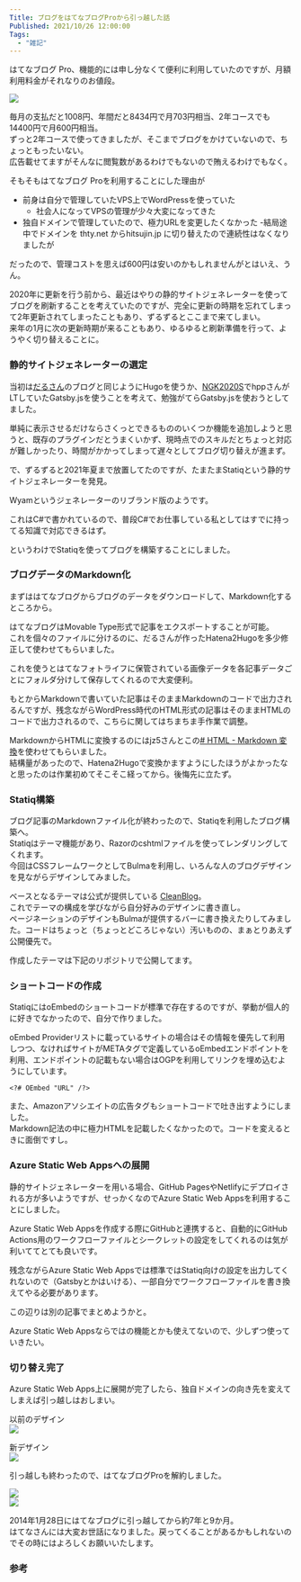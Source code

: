 ```yaml
---
Title: ブログをはてなブログProから引っ越した話
Published: 2021/10/26 12:00:00
Tags:
  - "雑記"
---
```


はてなブログ Pro、機能的には申し分なくて便利に利用していたのですが、月額利用料金がそれなりのお値段。  

![](price.png) 

毎月の支払だと1008円、年間だと8434円で月703円相当、2年コースでも14400円で月600円相当。  
ずっと2年コースで使ってきましたが、そこまでブログをかけていないので、ちょっともったいない。  
広告載せてますがそんなに閲覧数があるわけでもないので賄えるわけでもなく。

そもそもはてなブログ Proを利用することにした理由が

- 前身は自分で管理していたVPS上でWordPressを使っていた
  - 社会人になってVPSの管理が少々大変になってきた
- 独自ドメインで管理していたので、極力URLを変更したくなかった
  -結局途中でドメインを thty.net からhitsujin.jp に切り替えたので連続性はなくなりましたが

だったので、管理コストを思えば600円は安いのかもしれませんがとはいえ、うん。  

2020年に更新を行う前から、最近はやりの静的サイトジェネレーターを使ってブログを刷新することを考えていたのですが、完全に更新の時期を忘れてしまって2年更新されてしまったこともあり、ずるずるとここまで来てしまい。  
来年の1月に次の更新時期が来ることもあり、ゆるゆると刷新準備を行って、ようやく切り替えることに。  

### 静的サイトジェネレーターの選定  
当初は[だるさん](https://daruyanagi.jp/)のブログと同じようにHugoを使うか、[NGK2020S](https://ngk2020s.netlify.app)でhppさんがLTしていたGatsby.jsを使うことを考えて、勉強がてらGatsby.jsを使おうとしてました。  

単純に表示させるだけならさくっとできるもののいくつか機能を追加しようと思うと、既存のプラグインだとうまくいかず、現時点でのスキルだとちょっと対応が難しかったり、時間がかかってしまって遅々としてブログ切り替えが進まず。  

で、ずるずると2021年夏まで放置してたのですが、たまたまStatiqという静的サイトジェネレーターを発見。  

Wyamというジェネレーターのリブランド版のようです。  

これはC#で書かれているので、普段C#でお仕事している私としてはすでに持ってる知識で対応できるはず。  

<?# OEmbed "https://twitter.com/hitsuji_no_hito/status/1422225904793571328" /?>

というわけでStatiqを使ってブログを構築することにしました。  

### ブログデータのMarkdown化  

まずははてなブログからブログのデータをダウンロードして、Markdown化するところから。  

はてなブログはMovable Type形式で記事をエクスポートすることが可能。  
これを個々のファイルに分けるのに、だるさんが作ったHatena2Hugoを多少修正して使わせてもらいました。  

<?# OEmbed "https://blog.daruyanagi.jp/entry/2020/05/04/0251/" /?>

これを使うとはてなフォトライフに保管されている画像データを各記事データごとにフォルダ分けして保存してくれるので大変便利。  

もとからMarkdownで書いていた記事はそのままMarkdownのコードで出力されるんですが、残念ながらWordPress時代のHTML形式の記事はそのままHTMLのコードで出力されるので、こちらに関してはちまちま手作業で調整。  

MarkdownからHTMLに変換するのにはjz5さんとこの[# HTML - Markdown 変換](https://pronama.jp/md/)を使わせてもらいました。  
結構量があったので、Hatena2Hugoで変換かますようにしたほうがよかったなと思ったのは作業初めてそこそこ経ってから。後悔先に立たず。

### Statiq構築
ブログ記事のMarkdownファイル化が終わったので、Statiqを利用したブログ構築へ。  
Statiqはテーマ機能があり、Razorのcshtmlファイルを使ってレンダリングしてくれます。  
今回はCSSフレームワークとしてBulmaを利用し、いろんな人のブログデザインを見ながらデザインしてみました。  

<?# OEmbed "https://twitter.com/hitsuji_no_hito/status/1445061850521948161" /?>

ベースとなるテーマは公式が提供している [CleanBlog](https://github.com/statiqdev/CleanBlog)。  
これでテーマの構成を学びながら自分好みのデザインに書き直し。  
ページネーションのデザインもBulmaが提供するバーに書き換えたりしてみました。コードはちょっと（ちょっとどころじゃない）汚いものの、まぁとりあえず公開優先で。  

作成したテーマは下記のリポジトリで公開してます。  
<?# OEmbed "https://github.com/Ovis/HitsujinBlogTheme" /?>


### ショートコードの作成  
StatiqにはoEmbedのショートコードが標準で存在するのですが、挙動が個人的に好きでなかったので、自分で作りました。  

oEmbed Providerリストに載っているサイトの場合はその情報を優先して利用しつつ、なければサイトがMETAタグで定義しているoEmbedエンドポイントを利用、エンドポイントの記載もない場合はOGPを利用してリンクを埋め込むようにしています。  

```
<?# OEmbed "URL" /?>
```

<?# OEmbed "https://github.com/Ovis/blog.hitsujin.jp/blob/ed9d18896fee4c775b3931e0e08daee409e8b1ff/BlogGenerator/ShortCodes/OEmbedShortCodes.cs" /?>

また、Amazonアソシエイトの広告タグもショートコードで吐き出すようにしました。  
Markdown記法の中に極力HTMLを記載したくなかったので。コードを変えるときに面倒ですし。  

<?# OEmbed "https://github.com/Ovis/blog.hitsujin.jp/blob/ed9d18896fee4c775b3931e0e08daee409e8b1ff/BlogGenerator/ShortCodes/OEmbedShortCodes.cs" /?>

### Azure Static Web Appsへの展開
静的サイトジェネレーターを用いる場合、GitHub PagesやNetlifyにデプロイされる方が多いようですが、せっかくなのでAzure Static Web Appsを利用することにしました。  

Azure Static Web Appsを作成する際にGitHubと連携すると、自動的にGitHub Actions用のワークフローファイルとシークレットの設定をしてくれるのは気が利いててとても良いです。

残念ながらAzure Static Web Appsでは標準ではStatiq向けの設定を出力してくれないので（Gatsbyとかはいける）、一部自分でワークフローファイルを書き換えてやる必要があります。  

この辺りは別の記事でまとめようかと。  

Azure Static Web Appsならではの機能とかも使えてないので、少しずつ使っていきたい。  

### 切り替え完了  

Azure Static Web Apps上に展開が完了したら、独自ドメインの向き先を変えてしまえば引っ越しはおしまい。  

以前のデザイン  
![](before.png)   

新デザイン  
![](after.png)   

引っ越しも終わったので、はてなブログProを解約しました。  

![](hatenapro1.png)   
![](hatenapro2.png)   


<?# OEmbed "https://pandora.hateblo.jp/entry/2014/01/28/232151" /?>
2014年1月28日にはてなブログに引っ越してから約7年と9か月。  
はてなさんには大変お世話になりました。戻ってくることがあるかもしれないのでその時にはよろしくお願いいたします。

### 参考

<?# OEmbed "https://qiita.com/MeilCli/items/425a5436aced08ba7062" /?>

<?# OEmbed "https://blog.raysostyle.com/posts/2021-01-01-00.html" /?>

<?# OEmbed "https://aadojo.alterbooth.com/entry/2020/12/02/090000" /?>